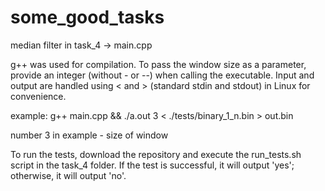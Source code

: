 # some_good_tasks

median filter in task_4 -> main.cpp

g++ was used for compilation. To pass the window size as a parameter, provide an integer (without - or --) when calling the executable. Input and output are handled using < and > (standard stdin and stdout) in Linux for convenience.

example: g++ main.cpp && ./a.out 3 < ./tests/binary_1_n.bin > out.bin

number 3 in example - size of window

To run the tests, download the repository and execute the run_tests.sh script in the task_4 folder. If the test is successful, it will output 'yes'; otherwise, it will output 'no'.

